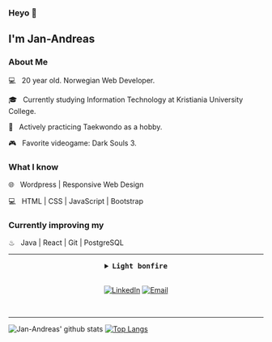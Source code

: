 <!-- ### Hello there 👋 -->

### Heyo 👋<h2> I'm Jan-Andreas</h2>


<h3> About Me </h3>

💻 &nbsp; 20 year old. Norwegian Web Developer.

🎓 &nbsp; Currently studying Information Technology at Kristiania University College.

🥋 &nbsp; Actively practicing Taekwondo as a hobby.

🎮 &nbsp; Favorite videogame: Dark Souls 3.


<h3>What I know</h3>

🌐 &nbsp; Wordpress | Responsive Web Design

💻 &nbsp; HTML | CSS | JavaScript | Bootstrap


<h3>Currently improving my</h3>

♨ &nbsp; Java | React | Git | PostgreSQL

<hr>

<!-- Bonfire -->
<details align="center">
<summary> <b> <samp> Light bonfire </samp></b></summary>
<samp>
 <b><h2 style="color: #fc6203">B O N F I R E &nbsp; L I T !</h2> </b>
<img src="https://raw.githubusercontent.com/TanZng/TanZng/master/assets/bonefire.gif" width="200"/>
</samp>
</details>

<br>

<!-- Contact Hyperlinks -->
<p align="center">
<a href="https://www.linkedin.com/in/jan-andreas-rusnak-81811b1b9/"><img alt="LinkedIn" src="https://img.shields.io/badge/LinkedIn-Jan%20Andreas%20Rusnak-blue?style=flat-square&logo=linkedin"></a>
<a href="mailto:janandreashorgenr@gmail.com"><img alt="Email" src="https://img.shields.io/badge/Email-janandreashorgenr@gmail.com-blue?style=flat-square&logo=gmail"></a>
</p>

<br><hr>

![Jan-Andreas' github stats](https://github-readme-stats.vercel.app/api?username=janandreaskick&show_icons=true&theme=tokyonight) [![Top Langs](https://github-readme-stats.vercel.app/api/top-langs/?username=janandreaskick&layout=compact)](https://github.com/janandreaskick/github-readme-stats)
